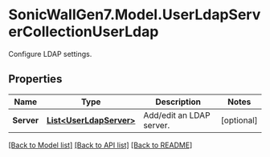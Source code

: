 # SonicWallGen7.Model.UserLdapServerCollectionUserLdap
Configure LDAP settings.

## Properties

Name | Type | Description | Notes
------------ | ------------- | ------------- | -------------
**Server** | [**List&lt;UserLdapServer&gt;**](UserLdapServer.md) | Add/edit an LDAP server. | [optional] 

[[Back to Model list]](../README.md#documentation-for-models) [[Back to API list]](../README.md#documentation-for-api-endpoints) [[Back to README]](../README.md)

